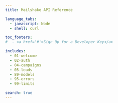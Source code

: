 ```yaml
---
title: Mailshake API Reference

language_tabs:
  - javascript: Node
  - shell: curl

toc_footers:
#  - <a href='#'>Sign Up for a Developer Key</a>

includes:
  - 01-welcome
  - 02-auth
  - 04-campaigns
  - 05-leads
  - 89-models
  - 95-errors
  - 99-limits

search: true
---
```

